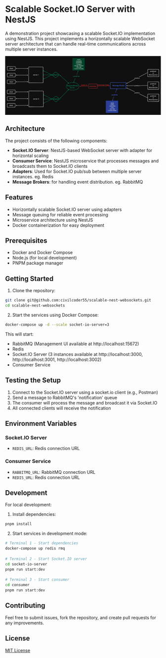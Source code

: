 # Scalable Socket.IO Server with NestJS

A demonstration project showcasing a scalable Socket.IO implementation using NestJS. 
This project implements a horizontally scalable WebSocket server architecture that can handle real-time communications across multiple server instances.


![screenshot](/screenshots/HLD.png)

## Architecture

The project consists of the following components:

- **Socket.IO Server**: NestJS-based WebSocket server with adapter for horizontal scaling
- **Consumer Service**: NestJS microservice that processes messages and broadcasts them to Socket.IO clients
- **Adapters**: Used for Socket.IO pub/sub between multiple server instances. eg. Redis
- **Message Brokers**: for handling event distribution. eg. RabbitMQ

## Features

- Horizontally scalable Socket.IO server using adapters
- Message queuing for reliable event processing
- Microservice architecture using NestJS
- Docker containerization for easy deployment

## Prerequisites

- Docker and Docker Compose
- Node.js (for local development)
- PNPM package manager

## Getting Started

1. Clone the repository:
```bash
git clone git@github.com:civilcoder55/scalable-nest-websockets.git
cd scalable-nest-websockets
```

2. Start the services using Docker Compose:
```bash
docker-compose up -d --scale socket-io-server=3
```

This will start:
- RabbitMQ (Management UI available at http://localhost:15672)
- Redis
- Socket.IO Server (3 instances available at http://localhost:3000, http://localhost:3001, http://localhost:3002)
- Consumer Service

## Testing the Setup

1. Connect to the Socket.IO server using a socket.io client (e.g., Postman)
2. Send a message to RabbitMQ's 'notification' queue
3. The consumer will process the message and broadcast it via Socket.IO
4. All connected clients will receive the notification

## Environment Variables

### Socket.IO Server
- `REDIS_URL`: Redis connection URL

### Consumer Service
- `RABBITMQ_URL`: RabbitMQ connection URL
- `REDIS_URL`: Redis connection URL

## Development

For local development:

1. Install dependencies:
```bash
pnpm install
```

2. Start services in development mode:
```bash
# Terminal 1 - Start dependencies
docker-compose up redis rmq

# Terminal 2 - Start Socket.IO server
cd socket-io-server
pnpm run start:dev

# Terminal 3 - Start consumer
cd consumer
pnpm run start:dev
```

## Contributing

Feel free to submit issues, fork the repository, and create pull requests for any improvements.

## License

[MIT License](LICENSE)